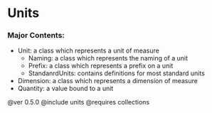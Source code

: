 # Units

### Major Contents:
- Unit: a class which represents a unit of measure
    - Naming: a class which represents the naming of a unit
    - Prefix: a class which represents a prefix on a unit
    - StandanrdUnits: contains definitions for most standard units
- Dimension: a class which represents a dimension of measure
- Quantity: a value bound to a unit

@ver 0.5.0
@include units
@requires collections